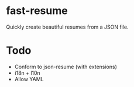 # fast-resume
Quickly create beautiful resumes from a JSON file.

# Todo
- Conform to json-resume (with extensions)
- i18n + l10n
- Allow YAML
